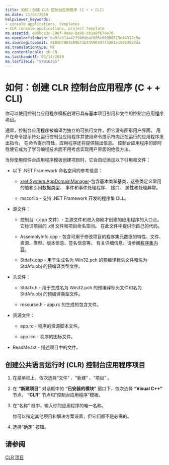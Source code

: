 ```yaml
---
title: 如何：创建 CLR 控制台应用程序 (C + + CLI)
ms.date: 11/04/2016
helpviewer_keywords:
- console applications, templates
- CLR console applications, project template
ms.assetid: e89bce3c-706f-4ae0-8a90-cb1a0f674e70
ms.openlocfilehash: ba0fa81aa42f946dbaf005c00380573e44312c5a
ms.sourcegitcommit: 8105b7003b89b73b4359644ff4281e1595352dda
ms.translationtype: MT
ms.contentlocale: zh-CN
ms.lasthandoff: 03/14/2019
ms.locfileid: "57816355"
---
```

# <a name="how-to-create-clr-console-applications-ccli"></a>如何：创建 CLR 控制台应用程序 (C + + CLI)

你可以使用控制台应用程序模板创建已具有基本项目引用和文件的控制台应用程序项目。

通常，控制台应用程序被编译为独立的可执行文件，但它没有图形用户界面。 用户在命令提示符处运行控制台应用程序并使用命令提示符向正在运行的应用程序发出指令。 在命令提示符处，应用程序还将提供输出信息。 控制台应用程序的即时性使它成为了学习编程技术而不用考虑实现用户界面的绝佳方法。

当你使用控件台应用程序模板创建项目时，它会自动添加以下引用和文件：

- 以下 .NET Framework 命名空间的参考信息：

   - <xref:System.AppDomainManager>-包含基本类和基类，这些类定义常用的值和引用数据类型、 事件和事件处理程序、 接口、 属性和处理异常。

   - mscorlib - 支持 .NET Framework 开发的程序集 DLL。

- 源文件：

   - 控制台（.cpp 文件）- 主源文件和进入你刚才创建的应用程序的入口点。 它标识项目的 .dll 文件和项目命名空间。 在此文件中提供你自己的代码。

   - AssemblyInfo.cpp - 包含可用于修改项目的程序集元数据的特性、文件、资源、类型、版本信息、签名信息等。 有关详细信息，请参阅[程序集内容](/dotnet/framework/app-domains/assembly-contents)。

   - Stdafx.cpp - 用于生成名为 Win32.pch 的预编译标头文件和名为 StdAfx.obj 的预编译类型文件。

- 头文件：

   - Stdafx.h - 用于生成名为 Win32.pch 的预编译标头文件和名为 StdAfx.obj 的预编译类型文件。

   - resource.h - app.rc 的生成的包含文件。

- 资源文件：

   - app.rc - 程序的资源脚本文件。

   - app.ico - 程序的图标文件。

- ReadMe.txt - 描述项目中的文件。

## <a name="to-create-a-common-language-runtime-clr-console-app-project"></a>创建公共语言运行时 (CLR) 控制台应用程序项目

1. 在菜单栏上，依次选择“文件” 、“新建” 、“项目” 。

1. 在 **“新建项目”** 对话框中的 **“已安装的模块”** 窗口下，依次选择 **“Visual C++”** 节点、 **“CLR”** 节点和“控制台应用程序”模板。

1. 在“名称”  框中，输入你的应用程序的唯一名称。

   你可以指定其他项目和解决方案设置，但它们都不是必需的。

1. 选择“确定”  按钮。

## <a name="see-also"></a>请参阅

[CLR 项目](../build/reference/files-created-for-clr-projects.md)

